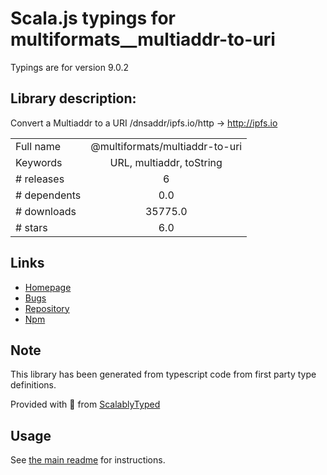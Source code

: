 
# Scala.js typings for multiformats__multiaddr-to-uri

Typings are for version 9.0.2

## Library description:
Convert a Multiaddr to a URI /dnsaddr/ipfs.io/http -> http://ipfs.io

|                    |                 |
| ------------------ | :-------------: |
| Full name          | @multiformats/multiaddr-to-uri |
| Keywords           | URL, multiaddr, toString |
| # releases         | 6 |
| # dependents       | 0.0 |
| # downloads        | 35775.0 |
| # stars            | 6.0 |

## Links
- [Homepage](https://github.com/multiformats/js-multiaddr-to-uri#readme)
- [Bugs](https://github.com/multiformats/js-multiaddr-to-uri/issues)
- [Repository](https://github.com/multiformats/js-multiaddr-to-uri)
- [Npm](https://www.npmjs.com/package/%40multiformats%2Fmultiaddr-to-uri)
    


## Note
This library has been generated from typescript code from first party type definitions.

Provided with :purple_heart: from [ScalablyTyped](https://github.com/oyvindberg/ScalablyTyped)

## Usage
See [the main readme](../../readme.md) for instructions.


